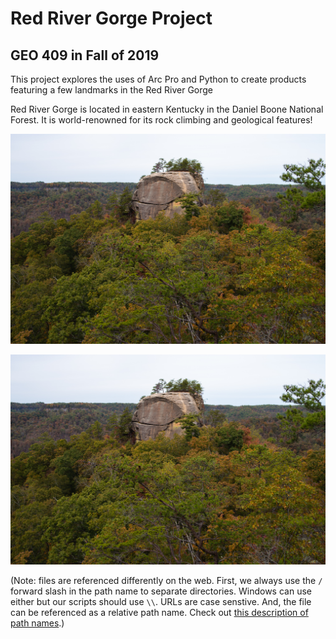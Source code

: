 # Red River Gorge Project 
## GEO 409 in Fall of 2019

This project explores the uses of Arc Pro and Python to create products featuring a few landmarks in the Red River Gorge

Red River Gorge is located in eastern Kentucky in the Daniel Boone National Forest. It is world-renowned for its rock climbing and geological features!

![Image of Courthouse Rock](basemap/Images/fieldtrip_geo409_191025-3.jpg)

<!-- This is a absolute file path to local resource. Let's use a relativeC:\WinebargerGIS\RRG2\Images\fieldtrip_geo409_191025-3 (1).jpg -->

![Image description](basemap/Images/fieldtrip_geo409_191025-3.jpg)

(Note: files are referenced differently on the web. First, we always use the `/` forward slash in the path name to separate directories. Windows can use either but our scripts should use `\\`. URLs are case senstive. And, the file can be referenced as a relative path name. Check out [this description of path names](http://desktop.arcgis.com/en/arcmap/10.3/tools/supplement/pathnames-explained-absolute-relative-unc-and-url.htm).)



